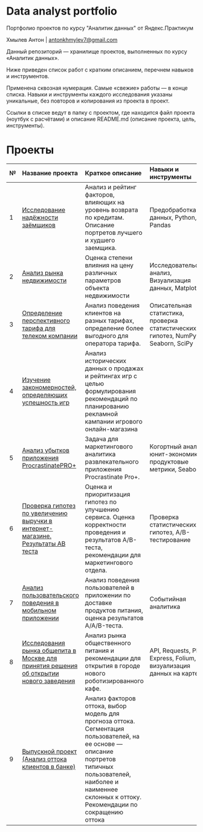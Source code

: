 # Data analyst portfolio

Портфолио проектов по курсу "Аналитик данных" от Яндекс.Практикум

Хмылев Антон | antonkhmylev7@gmail.com

Данный репозиторий — хранилище проектов, выполненных по курсу «Аналитик данных».

Ниже приведен список работ с кратким описанием, перечнем навыков и инструментов. 

Применена сквозная нумерация. Самые «свежие» работы — в конце списка. Навыки и инструменты каждого исследования указаны уникальные, без повторов и копирования из проекта в проект.

Ссылки в списке ведут в папку с проектом, где находится файл проекта (ноутбук с расчётами) и описание README.md (описание проекта, цель, инструменты).

# Проекты
| № | Название проекта | Краткое описание | Навыки и инструменты |
| :-------------------- | :--------------------- |:---------------------------| :---------------------------| 
| 1 | 	[Исследование надёжности заёмщиков ](https://github.com/Anton23241/Data_analyst_portfolio/tree/main/Проект%201.%20Исследование%20надежности%20заемщиков)| 	Анализ и рейтинг факторов, влияющих на уровень возврата по кредитам. Описание портретов лучшего и худшего заемщика. | Предобработка данных, Python, Pandas |
| 2 | 	[Анализ рынка недвижимости](https://github.com/Anton23241/Data_analyst_portfolio/tree/main/Проект%202%20Анализ%20рынка%20недвижимости)| 	Оценка степени влияния на цену различных параметров объекта недвижимости | Исследовательский анализ, Визуализация данных, Matplotlib |
| 3 | 	[Определение перспективного тарифа для телеком компании](https://github.com/Anton23241/Data_analyst_portfolio/tree/main/Проект%203%20Определение%20перспективного%20тарифа%20для%20телеком%20компании)| Анализ поведения клиентов на разных тарифах, определение более выгодного для оператора тарифа. | Описательная статистика, проверка статистических гипотез, NumPy, Seaborn, SciPy |
| 4 | 	[Изучение закономерностей, определяющих успешность игр](https://github.com/Anton23241/Data_analyst_portfolio/blob/main/Projects/Проект%204%20Изучение%20закономерностей%2C%20определяющих%20успешность%20игр.ipynb)| 	Анализ исторических данных о продажах и рейтингах игр с целью формулирования рекомендаций по планированию рекламной кампании игрового онлайн-магазина | |
| 5 | 	[Анализ убытков приложения ProcrastinatePRO+](https://github.com/Anton23241/Data_analyst_portfolio/blob/main/Projects/Проект%205%20Анализ%20убытков%20приложения%20ProcrastinatePRO%2B.ipynb)| Задача для маркетингового аналитика развлекательного приложения Procrastinate Pro+.  | Когортный анализ, юнит-экономика, продуктовые метрики, Seaborn |
| 6 | 	[Проверка гипотез по увеличению выручки в интернет-магазине. Результаты AB теста](https://github.com/Anton23241/Data_analyst_portfolio/blob/main/Projects/Проект%206%20Проверка%20гипотез%20по%20увеличению%20выручки%20в%20интернет-магазине.%20Результаты%20AB%20теста.ipynb)|Оценка и приоритизация гипотез по улучшению сервиса. Оценка корректности проведения и результатов A/B-теста, рекомендации для маркетингового отдела. | Проверка статистических гипотез, A/B-тестирование |
| 7 | 	[Анализ пользовательского поведения в мобильном приложении](https://github.com/Anton23241/Data_analyst_portfolio/blob/main/Projects/Проект%207%20Анализ%20пользовательского%20поведения%20в%20мобильном%20приложении%20.ipynb)| Анализ поведения пользователей в приложении по доставке продуктов питания, оценка результатов A/A/B-теста. | Событийная аналитика |
| 8 | 	[Исследования рынка общепита в Москве для принятия решения об открытии нового заведения](https://github.com/Anton23241/Data_analyst_portfolio/blob/main/Projects/Проект%208%20Исследования%20рынка%20общепита%20в%20Москве%20для%20принятия%20решения%20об%20открытии%20нового%20заведения.ipynb)| Анализ рынка общественного питания и рекомендации для открытия в городе нового роботизированного кафе. | API, Requests, Plotly Express, Folium, визуализация данных на карте |
| 9 | 	[Выпускной проект (Анализ оттока клиентов в банке)](https://github.com/Anton23241/Data_analyst_portfolio/blob/main/Projects/Проект%209%20Выпускной%20проект%20(Анализ%20оттока%20клиентов%20в%20банке).ipynb)| Анализ факторов оттока, выбор модель для прогноза оттока. Сегментация пользователей, на ее основе — описание портретов типичных пользователей, наиболее и наименнее склонных к оттоку. Рекомендации по сокращению оттока | |

